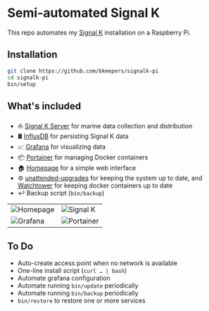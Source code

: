 # Semi-automated Signal K

This repo automates my [Signal K](https://signalk.org/) installation on a Raspberry Pi.

## Installation

```sh
git clone https://github.com/bkeepers/signalk-pi
cd signalk-pi
bin/setup
```

## What's included

- ⛵️ [Signal K Server](https://signalk.org/) for marine data collection and distribution
- 🛢️ [InfluxDB](https://www.influxdata.com/) for persisting Signal K data
- 📈 [Grafana](https://grafana.com/) for visualizing data
- 📦 [Portainer](https://www.portainer.io/) for managing Docker containers
- 🏠 [Homepage](https://gethomepage.dev/) for a simple web interface
- ⚙️ [unattended-upgrades](https://wiki.debian.org/UnattendedUpgrades) for keeping the system up to date, and [Watchtower](https://github.com/containrrr/watchtower) for keeping docker containers up to date
- ↩️ Backup script (`bin/backup`)

<table>
<tr>
<td><img alt="Homepage" src="https://github.com/user-attachments/assets/c1ca5441-a152-410e-9221-2dfa01f05dcb" /></td>
<td><img alt="Signal K" src="https://github.com/user-attachments/assets/538c19f5-4009-42c9-90b4-b0d1b46ca84d"/></td>
</tr>
<tr>
<td><img alt="Grafana" src="https://github.com/user-attachments/assets/f91cb05c-85ac-4af9-9e8a-55c00fd2be57" /></td>
<td><img alt="Portainer" src="https://github.com/user-attachments/assets/b0a6f1dc-9f3a-4137-8a57-8a7180d0f0a5"/></td>
</tr>
</table>

## To Do

- Auto-create access point when no network is available
- One-line install script (`curl … | bash`)
- Automate grafana configuration
- Automate running `bin/update` periodically
- Automate running `bin/backup` periodically
- `bin/restore` to restore one or more services
